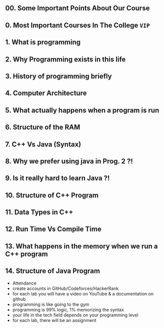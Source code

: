 ## 00. Some Important Points About Our Course
## 0. Most Important Courses In The College `VIP`
## 1. What is programming
## 2. Why Programming exists in this life
## 3. History of programming briefly
## 4. Computer Architecture
## 5. What actually happens when a program is run
## 6. Structure of the RAM
## 7. C++ Vs Java (Syntax)
## 8. Why we prefer using java in Prog. 2 ?!
## 9. Is it really hard to learn Java ?!
## 10. Structure of C++ Program
## 11. Data Types in C++
## 12. Run Time Vs Compile Time
## 13. What happens in the memory when we run a C++ program
## 14. Structure of Java Program













- Attendance
- create accounts in GitHub/Codeforces/HackerRank
- for each lab you will have a video on YouTube & a documentation on github
- programming is like going to the gym
- programming is 99% logic, 1% memorizing the syntax
- your life in the tech field depends on your programming level
- for each lab, there will be an assignment